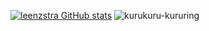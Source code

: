 [![leenzstra GitHub stats](https://github-readme-stats.vercel.app/api?username=leenzstra&show_icons=true&theme=radical)](https://github.com/anuraghazra/github-readme-stats)
![kurukuru-kururing](https://github.com/leenzstra/leenzstra/assets/65588137/20c773b8-03d6-4bf5-94fb-eea27f816c2d)

<!--
**leenzstra/leenzstra** is a ✨ _special_ ✨ repository because its `README.md` (this file) appears on your GitHub profile.

Here are some ideas to get you started:

- 🔭 I’m currently working on ...
- 🌱 I’m currently learning ...
- 👯 I’m looking to collaborate on ...
- 🤔 I’m looking for help with ...
- 💬 Ask me about ...
- 📫 How to reach me: ...
- 😄 Pronouns: ...
- ⚡ Fun fact: ...
-->
